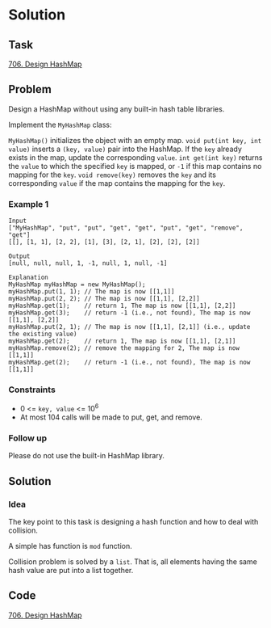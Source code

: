 # Solution

## Task

[706. Design HashMap](https://leetcode-cn.com/problems/design-hashmap/)


## Problem

Design a HashMap without using any built-in hash table libraries.

Implement the ``MyHashMap`` class:

``MyHashMap()`` initializes the object with an empty map.
``void put(int key, int value)`` inserts a ``(key, value)`` pair into the HashMap. If the ``key`` already exists in the map, update the corresponding ``value``.
``int get(int key)`` returns the ``value`` to which the specified ``key`` is mapped, or ``-1`` if this map contains no mapping for the ``key``.
``void remove(key)`` removes the ``key`` and its corresponding ``value`` if the map contains the mapping for the ``key``.
 

### Example 1
```
Input
["MyHashMap", "put", "put", "get", "get", "put", "get", "remove", "get"]
[[], [1, 1], [2, 2], [1], [3], [2, 1], [2], [2], [2]]

Output
[null, null, null, 1, -1, null, 1, null, -1]

Explanation
MyHashMap myHashMap = new MyHashMap();
myHashMap.put(1, 1); // The map is now [[1,1]]
myHashMap.put(2, 2); // The map is now [[1,1], [2,2]]
myHashMap.get(1);    // return 1, The map is now [[1,1], [2,2]]
myHashMap.get(3);    // return -1 (i.e., not found), The map is now [[1,1], [2,2]]
myHashMap.put(2, 1); // The map is now [[1,1], [2,1]] (i.e., update the existing value)
myHashMap.get(2);    // return 1, The map is now [[1,1], [2,1]]
myHashMap.remove(2); // remove the mapping for 2, The map is now [[1,1]]
myHashMap.get(2);    // return -1 (i.e., not found), The map is now [[1,1]]
```

### Constraints

* 0 <= ``key, value`` <= 10<sup>6</sup>
* At most 104 calls will be made to put, get, and remove.
 

### Follow up
  Please do not use the built-in HashMap library.

## Solution

### Idea
The key point to this task is designing a hash function and how to deal with collision.

A simple has function is ``mod`` function.

Collision problem is solved by a ``list``. That is, all elements having the same hash value are put into a list together.

## Code
[706. Design HashMap](https://github.com/0oTedo0/Leetcode-Exercises/blob/main/Daily%20Exercises/Mar%202021/2021-03-14%20:%20706.%20Design%20HashMap/706.%20Design%20HashMap.py)

